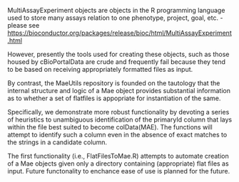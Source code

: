 MultiAssayExperiment objects are objects in the R programming language used to store many assays relation to one phenotype, project, goal, etc. - please see https://bioconductor.org/packages/release/bioc/html/MultiAssayExperiment.html

However, presently the tools used for creating these objects, such as those housed by cBioPortalData are crude and frequently fail because they tend to be based on receiving appropriately formatted files as input.

By contrast, the MaeUtils repository is founded on the tautology that the internal structure and logic of a Mae object provides substantial information as to whether a set of flatfiles is appopriate for instantiation of the same.

Specifically, we demonstrate more robust functionality by devoting a series of heuristics to unambiguous identification of the primaryId column that lays within the file best suited to become colData(MAE). The functions will attempt to identify such a column even in the absence of exact matches to the strings in a candidate column. 

The first functionality (i.e., FlatFilesToMae.R) attempts to automate creation of a Mae objects given only a directory containing (appropriate) flat files as input. Future functonality to enchance ease of use is planned for the future.
